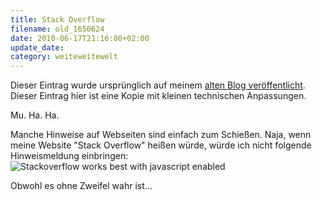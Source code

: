 ```yaml
---
title: Stack Overflow
filename: old_1650624
date: 2010-06-17T21:16:00+02:00
update_date:
category: weiteweitewelt
---
```

Dieser Eintrag wurde ursprünglich auf meinem [alten Blog veröffentlicht](https://stu.blogger.de/stories/1650624/). Dieser Eintrag hier ist eine Kopie mit kleinen technischen Anpassungen.

Mu. Ha. Ha.

Manche Hinweise auf Webseiten sind einfach zum Schießen. Naja, wenn meine Website "Stack Overflow" heißen würde, würde ich nicht folgende Hinweismeldung einbringen: ![Stackoverflow works best with javascript enabled](/file/stackoverflow.png)

Obwohl es ohne Zweifel wahr ist…
